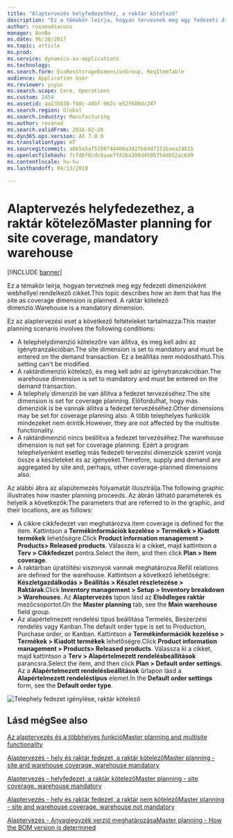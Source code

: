 ```yaml
---
title: "Alaptervezés helyfedezethez, a raktár kötelező"
description: "Ez a témakör leírja, hogyan terveznek meg egy fedezeti dimenzióként webhellyel rendelkező cikket. A raktár kötelező dimenzió."
author: roxanadiaconu
manager: AnnBe
ms.date: 06/20/2017
ms.topic: article
ms.prod: 
ms.service: dynamics-ax-applications
ms.technology: 
ms.search.form: EcoResStorageDimensionGroup, ReqItemTable
audience: Application User
ms.reviewer: yuyus
ms.search.scope: Core, Operations
ms.custom: 2454
ms.assetid: aa135030-f98c-48bf-902c-e52f680dc247
ms.search.region: Global
ms.search.industry: Manufacturing
ms.author: roxanad
ms.search.validFrom: 2016-02-28
ms.dyn365.ops.version: AX 7.0.0
ms.translationtype: HT
ms.sourcegitcommit: a8b5a5af5108744406a3d2fb84d7151baea2481b
ms.openlocfilehash: fcfdbf8cdc6aae7f82ba308d450b754d652ac699
ms.contentlocale: hu-hu
ms.lasthandoff: 04/13/2018

---
```


# <a name="master-planning-for-site-coverage-mandatory-warehouse"></a><span data-ttu-id="73e5a-104">Alaptervezés helyfedezethez, a raktár kötelező</span><span class="sxs-lookup"><span data-stu-id="73e5a-104">Master planning for site coverage, mandatory warehouse</span></span>

[!INCLUDE [banner](../includes/banner.md)]

<span data-ttu-id="73e5a-105">Ez a témakör leírja, hogyan terveznek meg egy fedezeti dimenzióként webhellyel rendelkező cikket.</span><span class="sxs-lookup"><span data-stu-id="73e5a-105">This topic describes how an item that has the site as coverage dimension is planned.</span></span> <span data-ttu-id="73e5a-106">A raktár kötelező dimenzió.</span><span class="sxs-lookup"><span data-stu-id="73e5a-106">Warehouse is a mandatory dimension.</span></span>

<span data-ttu-id="73e5a-107">Ez az alaptervezési eset a következő feltételeket tartalmazza:</span><span class="sxs-lookup"><span data-stu-id="73e5a-107">This master planning scenario involves the following conditions:</span></span>

-   <span data-ttu-id="73e5a-108">A telephelydimenzió kötelezőre van állítva, és meg kell adni az igénytranzakcióban.</span><span class="sxs-lookup"><span data-stu-id="73e5a-108">The site dimension is set to mandatory and must be entered on the demand transaction.</span></span> <span data-ttu-id="73e5a-109">Ez a beállítás nem módosítható.</span><span class="sxs-lookup"><span data-stu-id="73e5a-109">This setting can't be modified.</span></span>
-   <span data-ttu-id="73e5a-110">A raktárdimenzió kötelező, és meg kell adni az igénytranzakcióban.</span><span class="sxs-lookup"><span data-stu-id="73e5a-110">The warehouse dimension is set to mandatory and must be entered on the demand transaction.</span></span>
-   <span data-ttu-id="73e5a-111">A telephely dimenzió be van állítva a fedezet tervezéséhez.</span><span class="sxs-lookup"><span data-stu-id="73e5a-111">The site dimension is set for coverage planning.</span></span> <span data-ttu-id="73e5a-112">Előfordulhat, hogy más dimenziók is be vannak állítva a fedezet tervezéséhez.</span><span class="sxs-lookup"><span data-stu-id="73e5a-112">Other dimensions may be set for coverage planning also.</span></span> <span data-ttu-id="73e5a-113">A több telephelyes funkciók mindezeket nem érintik.</span><span class="sxs-lookup"><span data-stu-id="73e5a-113">However, they are not affected by the multisite functionality.</span></span>
-   <span data-ttu-id="73e5a-114">A raktárdimenzió nincs beállítva a fedezet tervezéséhez.</span><span class="sxs-lookup"><span data-stu-id="73e5a-114">The warehouse dimension is not set for coverage planning.</span></span> <span data-ttu-id="73e5a-115">Ezért a program telephelyenként esetleg más fedezeti tervezési dimenziók szerint vonja össze a készleteket és az igényeket.</span><span class="sxs-lookup"><span data-stu-id="73e5a-115">Therefore, supply and demand are aggregated by site and, perhaps, other coverage-planned dimensions also.</span></span>

<span data-ttu-id="73e5a-116">Az alábbi ábra az alapütemezés folyamatát illusztrálja.</span><span class="sxs-lookup"><span data-stu-id="73e5a-116">The following graphic illustrates how master planning proceeds.</span></span> <span data-ttu-id="73e5a-117">Az ábrán látható paraméterek és helyeik a következők:</span><span class="sxs-lookup"><span data-stu-id="73e5a-117">The parameters that are referred to in the graphic, and their locations, are as follows:</span></span>
-   <span data-ttu-id="73e5a-118">A cikkre cikkfedezet van meghatározva.</span><span class="sxs-lookup"><span data-stu-id="73e5a-118">Item coverage is defined for the item.</span></span> <span data-ttu-id="73e5a-119">Kattintson a **Termékinformációk kezelése &gt; Termékek &gt; Kiadott termékek** lehetőségre.</span><span class="sxs-lookup"><span data-stu-id="73e5a-119">Click **Product information management &gt; Products&gt; Released products**.</span></span> <span data-ttu-id="73e5a-120">Válassza ki a cikket, majd kattintson a **Terv &gt; Cikkfedezet** pontra.</span><span class="sxs-lookup"><span data-stu-id="73e5a-120">Select the item, and then click **Plan &gt; Item coverage**.</span></span>
-   <span data-ttu-id="73e5a-121">A raktárban újratöltési viszonyok vannak meghatározva.</span><span class="sxs-lookup"><span data-stu-id="73e5a-121">Refill relations are defined for the warehouse.</span></span> <span data-ttu-id="73e5a-122">Kattintson a következő lehetőségre: **Készletgazdálkodás &gt; Beállítás &gt; Készlet részletezése &gt; Raktárak**.</span><span class="sxs-lookup"><span data-stu-id="73e5a-122">Click **Inventory management &gt; Setup &gt; Inventory breakdown &gt; Warehouses**.</span></span> <span data-ttu-id="73e5a-123">Az **Alaptervezés** lapon lásd az **Elsődleges raktár** mezőcsoportot.</span><span class="sxs-lookup"><span data-stu-id="73e5a-123">On the **Master planning** tab, see the **Main warehouse** field group.</span></span>
-   <span data-ttu-id="73e5a-124">Az alapértelmezett rendelési típus beállítása Termelés, Beszerzési rendelés vagy Kanban.</span><span class="sxs-lookup"><span data-stu-id="73e5a-124">The default order type is set to Production, Purchase order, or Kanban.</span></span> <span data-ttu-id="73e5a-125">Kattintson a **Termékinformációk kezelése &gt; Termékek &gt; Kiadott termékek** lehetőségre.</span><span class="sxs-lookup"><span data-stu-id="73e5a-125">Click **Product information management &gt; Products&gt; Released products**.</span></span> <span data-ttu-id="73e5a-126">Válassza ki a cikket, majd kattintson a **Terv &gt; Alapértelmezett rendelésbeállítások** parancsra.</span><span class="sxs-lookup"><span data-stu-id="73e5a-126">Select the item, and then click **Plan &gt; Default order settings**.</span></span> <span data-ttu-id="73e5a-127">Az a **Alapértelmezett rendelésbeállítások** űrlapon lásd a **Alapértelmezett rendeléstípus** elemet.</span><span class="sxs-lookup"><span data-stu-id="73e5a-127">In the **Default order settings** form, see the **Default order type**.</span></span>

![Telephely fedezet igénylése, raktár kötelező](./media/multisitedemandexplosionscenarioforsitecoveragewarehousemandatory.jpg)



<a name="see-also"></a><span data-ttu-id="73e5a-129">Lásd még</span><span class="sxs-lookup"><span data-stu-id="73e5a-129">See also</span></span>
--------

[<span data-ttu-id="73e5a-130">Az alaptervezés és a többhelyes funkció</span><span class="sxs-lookup"><span data-stu-id="73e5a-130">Master planning and multisite functionality</span></span>](master-plan-multisite-functionality.md)

[<span data-ttu-id="73e5a-131">Alaptervezés - hely és raktár fedezet, a raktár kötelező</span><span class="sxs-lookup"><span data-stu-id="73e5a-131">Master planning - site and warehouse coverage, warehouse mandatory</span></span>](master-plan-site-warehouse-coverage-warehouse-mandatory.md)

[<span data-ttu-id="73e5a-132">Alaptervezés - helyfedezet, a raktár kötelező</span><span class="sxs-lookup"><span data-stu-id="73e5a-132">Master planning - site coverage. warehouse mandatory</span></span>](master-plan-site-coverage-warehouse-mandatory.md)

[<span data-ttu-id="73e5a-133">Alaptervezés - hely és raktár fedezet, a raktár nem kötelező</span><span class="sxs-lookup"><span data-stu-id="73e5a-133">Master planning - site and warehouse coverage, warehouse not mandatory</span></span>](master-plan-site-warehouse-coverage-warehouse-not-mandatory.md)

[<span data-ttu-id="73e5a-134">Alaptervezés - Anyagjegyzék verzió meghatározása</span><span class="sxs-lookup"><span data-stu-id="73e5a-134">Master planning - How the BOM version is determined</span></span>](master-plan-bom-version-determined.md)




